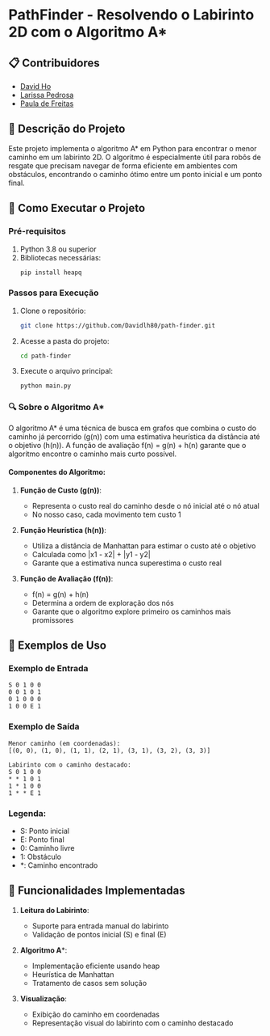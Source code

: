 # PathFinder - Resolvendo o Labirinto 2D com o Algoritmo A*

## 📋 Contribuidores

- [David Ho](https://github.com/Davidlh80)
- [Larissa Pedrosa](https://github.com/larisilvapedrosa)
- [Paula de Freitas](https://github.com/pauladefreitas)

## 📝 Descrição do Projeto
Este projeto implementa o algoritmo A* em Python para encontrar o menor caminho em um labirinto 2D. O algoritmo é especialmente útil para robôs de resgate que precisam navegar de forma eficiente em ambientes com obstáculos, encontrando o caminho ótimo entre um ponto inicial e um ponto final.

## 🚀 Como Executar o Projeto

### Pré-requisitos
1. Python 3.8 ou superior
2. Bibliotecas necessárias:
   ```bash
   pip install heapq
   ```

### Passos para Execução
1. Clone o repositório:
   ```bash
   git clone https://github.com/Davidlh80/path-finder.git
   ```
2. Acesse a pasta do projeto:
   ```bash
   cd path-finder
   ```
3. Execute o arquivo principal:
   ```bash
   python main.py
   ```

### 🔍 Sobre o Algoritmo A*
O algoritmo A* é uma técnica de busca em grafos que combina o custo do caminho já percorrido (g(n)) com uma estimativa heurística da distância até o objetivo (h(n)). A função de avaliação f(n) = g(n) + h(n) garante que o algoritmo encontre o caminho mais curto possível.

#### Componentes do Algoritmo:
1. **Função de Custo (g(n))**: 
   - Representa o custo real do caminho desde o nó inicial até o nó atual
   - No nosso caso, cada movimento tem custo 1

2. **Função Heurística (h(n))**: 
   - Utiliza a distância de Manhattan para estimar o custo até o objetivo
   - Calculada como |x1 - x2| + |y1 - y2|
   - Garante que a estimativa nunca superestima o custo real

3. **Função de Avaliação (f(n))**: 
   - f(n) = g(n) + h(n)
   - Determina a ordem de exploração dos nós
   - Garante que o algoritmo explore primeiro os caminhos mais promissores


## 📝 Exemplos de Uso

### Exemplo de Entrada
```
S 0 1 0 0
0 0 1 0 1
0 1 0 0 0
1 0 0 E 1
```

### Exemplo de Saída
```
Menor caminho (em coordenadas):
[(0, 0), (1, 0), (1, 1), (2, 1), (3, 1), (3, 2), (3, 3)]

Labirinto com o caminho destacado:
S 0 1 0 0
* * 1 0 1
1 * 1 0 0
1 * * E 1
```

### Legenda:
- S: Ponto inicial
- E: Ponto final
- 0: Caminho livre
- 1: Obstáculo
- *: Caminho encontrado

## 🔧 Funcionalidades Implementadas

1. **Leitura do Labirinto**:
   - Suporte para entrada manual do labirinto
   - Validação de pontos inicial (S) e final (E)

2. **Algoritmo A***:
   - Implementação eficiente usando heap
   - Heurística de Manhattan
   - Tratamento de casos sem solução

3. **Visualização**:
   - Exibição do caminho em coordenadas
   - Representação visual do labirinto com o caminho destacado